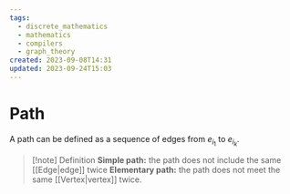 ```yaml
---
tags:
  - discrete_mathematics
  - mathematics
  - compilers
  - graph_theory
created: 2023-09-08T14:31
updated: 2023-09-24T15:03
---
```


# Path

A path can be defined as a sequence of edges from $e_{i_{1}}$ to $e_{i_{k}}$.

>[!note] Definition
>**Simple path:** the path does not include the same [[Edge|edge]] twice
>**Elementary path:** the path does not meet the same [[Vertex|vertex]] twice.